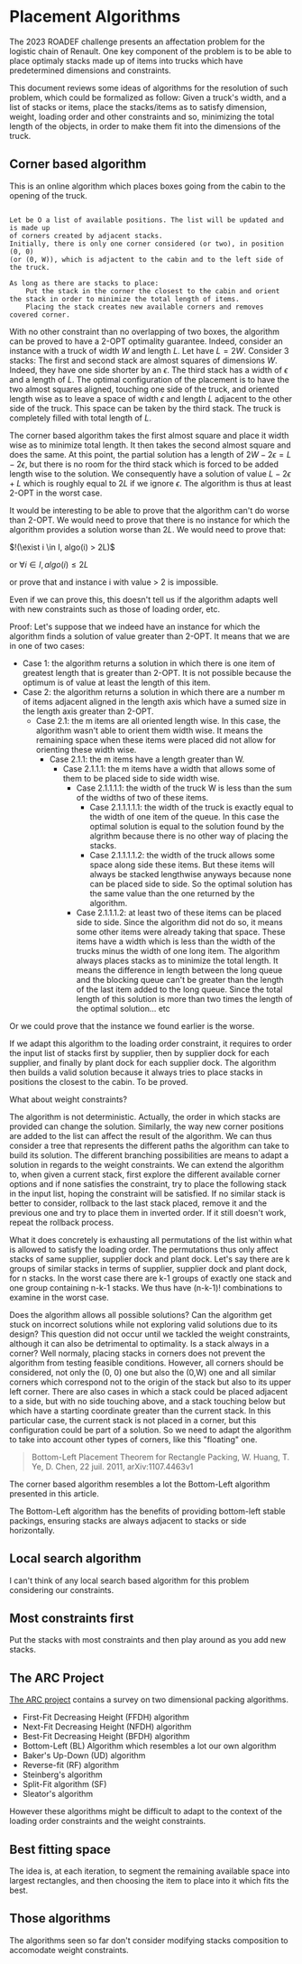 # Placement Algorithms

The 2023 ROADEF challenge presents an affectation problem for the logistic chain of Renault.
One key component of the problem is to be able to place optimaly stacks made up of items
into trucks which have predetermined dimensions and constraints.

This document reviews some ideas of algorithms for the resolution of such problem, which
could be formalized as follow:
Given a truck's width, and a list of stacks or items, place the stacks/items as 
to satisfy dimension, weight, loading order and other constraints and so, minimizing 
the total length of the objects, in order to make them fit into the dimensions of the truck.

## Corner based algorithm

This is an online algorithm which places boxes going from the cabin to the opening of the truck.

```Text

Let be O a list of available positions. The list will be updated and is made up 
of corners created by adjacent stacks.
Initially, there is only one corner considered (or two), in position (0, 0) 
(or (0, W)), which is adjactent to the cabin and to the left side of the truck.

As long as there are stacks to place:
    Put the stack in the corner the closest to the cabin and orient the stack in order to minimize the total length of items.
    Placing the stack creates new available corners and removes covered corner.

```

With no other constraint than no overlapping of two boxes, the algorithm can be proved to have a 2-OPT optimality guarantee.
Indeed, consider an instance with a truck of width $W$ and length $L$. Let have $L = 2W$. Consider 3 stacks:
The first and second stack are almost squares of dimensions $W$. Indeed, they have one side shorter by an $\epsilon$. The third stack has a width of $\epsilon$ and a length of $L$.
The optimal configuration of the placement is to have the two almost squares aligned, touching one side of the truck, and oriented length wise as to leave a space of
width $\epsilon$ and length $L$ adjacent to the other side of the truck. This space can be taken by the third stack. The truck is completely filled with total length of $L$.

The corner based algorithm takes the first almost square and place it width wise as to minimize total length. It then takes the second almost square and does the same.
At this point, the partial solution has a length of $2W - 2\epsilon = L - 2\epsilon$, but there is no room for the third stack which is forced to be added length wise to the solution. We consequently have a solution of value $L - 2\epsilon + L$ which is roughly equal to $2L$ if we ignore $\epsilon$. The algorithm is thus at least 2-OPT in the worst case.

It would be interesting to be able to prove that the algorithm can't do worse than 2-OPT. We would need to prove that there is no instance for which the algorithm provides a solution worse than $2L$. We would need to prove that:

$!(\exist i \in I, algo(i) > 2L)$

or $\forall i \in I, algo(i) \leq 2L$

or prove that and instance i with value > 2 is impossible.

Even if we can prove this, this doesn't tell us if the algorithm adapts well with new constraints such as those of loading order, etc.

Proof:
Let's suppose that we indeed have an instance for which the algorithm finds a solution of value greater than 2-OPT. It means that we are in one of two cases:

- Case 1: the algorithm returns a solution in which there is one item of greatest length that is greater than 2-OPT. It is not possible because the optimum is of value at least the length of this item.
- Case 2: the algorithm returns a solution in which there are a number m of items adjacent aligned in the length axis which have a sumed size in the length axis greater than 2-OPT.
  - Case 2.1: the m items are all oriented length wise. In this case, the algorithm wasn't able to orient them width wise. It means the remaining space when these items were placed did not allow for orienting these width wise.
    - Case 2.1.1: the m items have a length greater than W.
      - Case 2.1.1.1: the m items have a width that allows some of them to be placed side to side width wise.
        - Case 2.1.1.1.1: the width of the truck W is less than the sum of the widths of two of these items.
          - Case 2.1.1.1.1.1: the width of the truck is exactly equal to the width of one item of the queue. In this case the optimal solution is equal to the solution found by the algrithm because there is no other way of placing the stacks.
          - Case 2.1.1.1.1.2: the width of the truck allows some space along side these items. But these items will always be stacked lengthwise anyways because none can be placed side to side. So the optimal solution has the same value than the one returned by the algorithm.
        - Case 2.1.1.1.2: at least two of these items can be placed side to side. Since the algorithm did not do so, it means some other items were already taking that space. These items have a width which is less than the width of the trucks minus the width of one long item. The algorithm always places stacks as to minimize the total length. It means the difference in length between the long queue and the blocking queue can't be greater than the length of the last item added to the long queue. Since the total length of this solution is more than two times the length of the optimal solution... etc

Or we could prove that the instance we found earlier is the worse.


If we adapt this algorithm to the loading order constraint, it requires to order the input list of stacks first by supplier, then by supplier dock for each supplier, and finally by plant dock for each supplier dock. The algorithm then builds a valid solution because it always tries to place stacks in positions the closest to the cabin. To be proved.

What about weight constraints?

The algorithm is not deterministic. Actually, the order in which stacks are provided can change the solution. Similarly, the way new corner positions are added to the list can affect the result of the algorithm. We can thus consider a tree that represents the different paths the algorithm can take to build its solution. The different branching possibilities are means to adapt a solution in regards to the weight constraints.
We can extend the algorithm to, when given a current stack, first explore the different available corner options and if none satisfies the constraint, try to place the following stack in the input list, hoping the constraint will be satisfied. If no similar stack is better to consider, rollback to the last stack placed, remove it and the previous one and try to place them in inverted order. If it still doesn't work, repeat the rollback process.

What it does concretely is exhausting all permutations of the list within what is allowed to satisfy the loading order. The permutations thus only affect stacks of same supplier, supplier dock and plant dock. Let's say there are k groups of similar stacks in terms of supplier, supplier dock and plant dock, for n stacks. In the worst case there are k-1 groups of exactly one stack and one group containing n-k-1 stacks. We thus have (n-k-1)! combinations to examine in the worst case.

Does the algorithm allows all possible solutions? Can the algorithm get stuck on incorrect solutions while not exploring valid solutions due to its design? This question did not occur until we tackled the weight constraints, although it can also be detrimental to optimality. Is a stack always in a corner? Well normaly, placing stacks in corners does not prevent the algorithm from testing feasible conditions. However, all corners should be considered, not only the (0, 0) one but also the (0,W) one and all similar corners which correspond not to the origin of the stack but also to its upper left corner. There are also cases in which a stack could be placed adjacent to a side, but with no side touching above, and a stack touching below but which have a starting coordinate greater than the current stack. In this particular case, the current stack is not placed in a corner, but this configuration could be part of a solution. So we need to adapt the algorithm to take into account other types of corners, like this "floating" one.

> Bottom-Left Placement Theorem for Rectangle Packing, W. Huang, T. Ye, D. Chen, 22 juil. 2011, arXiv:1107.4463v1

The corner based algorithm resembles a lot the Bottom-Left algorithm presented in this article.

The Bottom-Left algorithm has the benefits of providing bottom-left stable packings, ensuring stacks are always adjacent to stacks or side horizontally.

## Local search algorithm

I can't think of any local search based algorithm for this problem considering our constraints.

## Most constraints first

Put the stacks with most constraints and then play around as you add new stacks.

## The ARC Project

[The ARC project](https://intranet.csc.liv.ac.uk/~epa/surveyhtml.html)
contains a survey on two dimensional packing algorithms.

- First-Fit Decreasing Height (FFDH) algorithm
- Next-Fit Decreasing Height (NFDH) algorithm
- Best-Fit Decreasing Height (BFDH) algorithm
- Bottom-Left (BL) Algorithm which resembles a lot our own algorithm
- Baker's Up-Down (UD) algorithm 
- Reverse-fit (RF) algorithm 
- Steinberg's algorithm 
- Split-Fit algorithm (SF)  
- Sleator's algorithm  

However these algorithms might be difficult to adapt to the context of the loading order constraints and the weight constraints.

## Best fitting space

The idea is, at each iteration, to segment the remaining available space into largest rectangles, and then choosing the item to place into it which fits the best.

## Those algorithms

The algorithms seen so far don't consider modifying stacks composition to accomodate weight constraints.